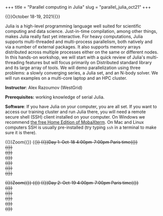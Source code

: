 +++
title = "Parallel computing in Julia"
slug = "parallel_julia_oct21"
+++

{{<cor>}}October 18-19, 2021{{</cor>}}
<!-- {{<cgr>}}9 am–5 pm Pacific Time{{</cgr>}} -->

<!-- This course will start at 9am Pacific Time and will run until 5pm Pacific Time. Its format will be a combination of -->
<!-- several interactive Zoom sessions and the reading materials in-between the Zoom sessions. Course materials will be added -->
<!-- here shortly before the start of the course. -->
<!-- --- -->

Julia is a high-level programming language well suited for scientific computing and data science. Just-in-time
compilation, among other things, makes Julia really fast yet interactive. For heavy computations, Julia supports
multi-threaded and multi-process parallelism, both natively and via a number of external packages. It also supports
memory arrays distributed across multiple processes either on the same or different nodes. In this hands-on workshop, we
will start with a quick review of Julia's multi-threading features but will focus primarily on Distributed standard
library and its large array of tools. We will demo parallelization using three problems: a slowly converging series, a
Julia set, and an N-body solver. We will run examples on a multi-core laptop and an HPC cluster.

**Instructor**: Alex Razoumov (WestGrid)

**Prerequisites:** working knowledge of serial Julia.

<!-- **Prerequisites:** working knowledge of serial Julia (covered in [our Julia course](../programming_julia)) and -->
<!-- familiarity with Compute Canada's HPC cluster environment, in particular, with the Slurm scheduler (covered in -->
<!-- [our HPC course](../basics_hpc)). -->

**Software**: If you have Julia on your computer, you are all set. If you want to access our training cluster and run
Julia there, you will need a remote secure shell (SSH) client installed on your computer. On Windows we recommend [the
free Home Edition of MobaXterm](https://mobaxterm.mobatek.net/download.html). On Mac and Linux computers SSH is usually
pre-installed (try typing `ssh` in a terminal to make sure it is there).

{{<cor>}}Zoom{{</cor>}} {{<s>}} {{<cgr>}}Day 1: Oct-18 4:00pm-7:00pm Paris time{{</cgr>}} \
{{<linktitle url="../julia202110/julia-01-intro" text="Introduction to parallel Julia">}} \
{{<linktitle url="../julia202110/julia-02-threads1" text="Base.Threads (part 1)">}} \
{{<linktitle url="../julia202110/julia-03-slow-series" text="Slow series">}} \
{{<linktitle url="../julia202110/julia-04-threads2" text="Base.Threads (part 2)">}} \
{{<linktitle url="../julia202110/julia-05-distributed1" text="Distributed.jl (part 1: basics)">}} \
{{<linktitle url="../julia202110/julia-06-distributed2" text="Distributed.jl (part 2: three scalable versions of parallel slow series)">}}

<!-- In the afternoon Zoom session you'll be working on one of two projects: parallelizing Julia set (I recommend to do this -->
<!-- with distributed arrays) and parallelizing the N-body code (I recommend to do this with shared arrays). **Note:** we -->
<!-- will guide you through the process and answer questions, but we will not share the final solutions with you today; the -->
<!-- goal is to build your own! -->

{{<cor>}}Zoom{{</cor>}} {{<s>}} {{<cgr>}}Day 2: Oct-19 4:00pm-7:00pm Paris time{{</cgr>}} \
{{<linktitle url="../julia202110/julia-07-distributed-arrays" text="DistributedArrays.jl">}} \
{{<linktitle url="../julia202110/julia-08-julia-set" text="Parallelizing Julia set">}} \
{{<linktitle url="../julia202110/julia-09-asm" text="Parallelizing additive Schwarz method">}} \
{{<linktitle url="../julia202110/julia-10-shared-arrays" text="SharedArrays.jl">}} \
{{<linktitle url="../julia202110/julia-11-nbody" text="Parallelizing N-body">}}
